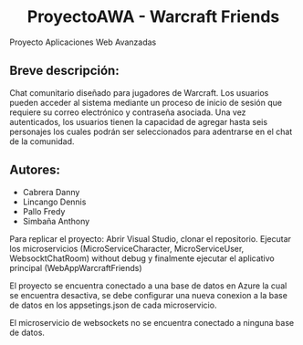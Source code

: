 <h1 align="center"> ProyectoAWA - Warcraft Friends </h1> 
Proyecto Aplicaciones Web Avanzadas

## Breve descripción:

Chat comunitario diseñado para jugadores de Warcraft. Los usuarios pueden acceder al sistema mediante un proceso de inicio de sesión que requiere su correo electrónico y contraseña asociada. Una vez autenticados, los usuarios tienen la capacidad de agregar hasta seis personajes los cuales podrán ser seleccionados para adentrarse en el chat de la comunidad.


## Autores:

- Cabrera Danny
- Lincango Dennis
- Pallo Fredy 
- Simbaña Anthony


Para replicar el proyecto:
Abrir Visual Studio, clonar el repositorio.
Ejecutar los microservicios (MicroServiceCharacter, MicroServiceUser, WebsocktChatRoom) without debug y finalmente ejecutar el aplicativo principal (WebAppWarcraftFriends)

El proyecto se encuentra conectado a una base de datos en Azure la cual se encuentra desactiva, se debe configurar una nueva conexion a la base de datos en los appsetings.json de cada microservicio.

El microservicio de websockets no se encuentra conectado a ninguna base de datos.

